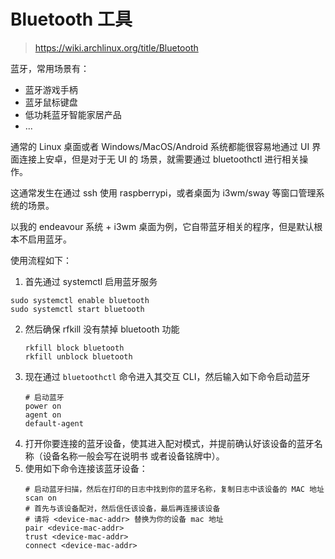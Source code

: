 # Bluetooth 工具

> https://wiki.archlinux.org/title/Bluetooth

蓝牙，常用场景有：

- 蓝牙游戏手柄
- 蓝牙鼠标键盘
- 低功耗蓝牙智能家居产品
- ...

通常的 Linux 桌面或者 Windows/MacOS/Android 系统都能很容易地通过 UI 界面连接上安卓，但是对于无 UI 的
场景，就需要通过 bluetoothctl 进行相关操作。

这通常发生在通过 ssh 使用 raspberrypi，或者桌面为 i3wm/sway 等窗口管理系统的场景。

以我的 endeavour 系统 + i3wm 桌面为例，它自带蓝牙相关的程序，但是默认根本不启用蓝牙。

使用流程如下：

1. 首先通过 systemctl 启用蓝牙服务

```shell
sudo systemctl enable bluetooth
sudo systemctl start bluetooth
```

2. 然后确保 rfkill 没有禁掉 bluetooth 功能
   ```shell
   rkfill block bluetooth
   rkfill unblock bluetooth
   ```
3. 现在通过 `bluetoothctl` 命令进入其交互 CLI，然后输入如下命令启动蓝牙
   ```shell
   # 启动蓝牙
   power on
   agent on
   default-agent
   ```
4. 打开你要连接的蓝牙设备，使其进入配对模式，并提前确认好该设备的蓝牙名称（设备名称一般会写在说明书
   或者设备铭牌中）。
5. 使用如下命令连接该蓝牙设备：
   ```shell
   # 启动蓝牙扫描，然后在打印的日志中找到你的蓝牙名称，复制日志中该设备的 MAC 地址
   scan on
   # 首先与该设备配对，然后信任该设备，最后再连接该设备
   # 请将 <device-mac-addr> 替换为你的设备 mac 地址
   pair <device-mac-addr>
   trust <device-mac-addr>
   connect <device-mac-addr>
   ```
